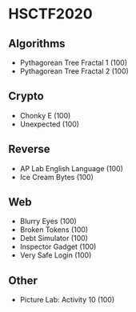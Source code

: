 # HSCTF2020

## Algorithms
- Pythagorean Tree Fractal 1 (100)
- Pythagorean Tree Fractal 2 (100)

## Crypto
- Chonky E (100)
- Unexpected (100)

## Reverse
- AP Lab English Language (100)
- Ice Cream Bytes (100)

## Web
- Blurry Eyes (100)
- Broken Tokens (100)
- Debt Simulator (100)
- Inspector Gadget (100)
- Very Safe Login (100)

## Other
- Picture Lab: Activity 10 (100)
